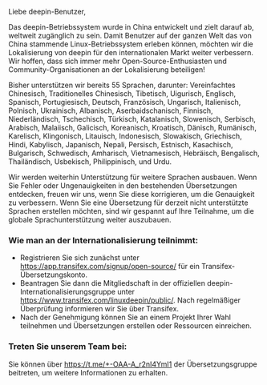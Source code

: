 Liebe deepin-Benutzer,​

Das deepin-Betriebssystem wurde in China entwickelt und zielt darauf ab, weltweit zugänglich zu sein. Damit Benutzer auf der ganzen Welt das von China stammende Linux-Betriebssystem erleben können, möchten wir die Lokalisierung von deepin für den internationalen Markt weiter verbessern. Wir hoffen, dass sich immer mehr Open-Source-Enthusiasten und Community-Organisationen an der Lokalisierung beteiligen!​

Bisher unterstützen wir bereits 55 Sprachen, darunter: Vereinfachtes Chinesisch, Traditionelles Chinesisch, Tibetisch, Uigurisch, Englisch, Spanisch, Portugiesisch, Deutsch, Französisch, Ungarisch, Italienisch, Polnisch, Ukrainisch, Albanisch, Aserbaidschanisch, Finnisch, Niederländisch, Tschechisch, Türkisch, Katalanisch, Slowenisch, Serbisch, Arabisch, Malaiisch, Galicisch, Koreanisch, Kroatisch, Dänisch, Rumänisch, Karelisch, Klingonisch, Litauisch, Indonesisch, Slowakisch, Griechisch, Hindi, Kabylisch, Japanisch, Nepali, Persisch, Estnisch, Kasachisch, Bulgarisch, Schwedisch, Amharisch, Vietnamesisch, Hebräisch, Bengalisch, Thailändisch, Usbekisch, Philippinisch, und Urdu.​

Wir werden weiterhin Unterstützung für weitere Sprachen ausbauen. Wenn Sie Fehler oder Ungenauigkeiten in den bestehenden Übersetzungen entdecken, freuen wir uns, wenn Sie diese korrigieren, um die Genauigkeit zu verbessern. Wenn Sie eine Übersetzung für derzeit nicht unterstützte Sprachen erstellen möchten, sind wir gespannt auf Ihre Teilnahme, um die globale Sprachunterstützung weiter auszubauen.​
​
### Wie man an der Internationalisierung teilnimmt:​

- Registrieren Sie sich zunächst unter <https://app.transifex.com/signup/open-source/> für ein Transifex-Übersetzungskonto.​
- Beantragen Sie dann die Mitgliedschaft in der offiziellen deepin-Internationalisierungsgruppe unter <https://www.transifex.com/linuxdeepin/public/>. Nach regelmäßiger Überprüfung informieren wir Sie über Transifex.​
- Nach der Genehmigung können Sie an einem Projekt Ihrer Wahl teilnehmen und Übersetzungen erstellen oder Ressourcen einreichen.​
​
### Treten Sie unserem Team bei:​

Sie können über <https://t.me/+-OAA-A_r2nI4YmI1> der Übersetzungsgruppe beitreten, um weitere Informationen zu erhalten.
